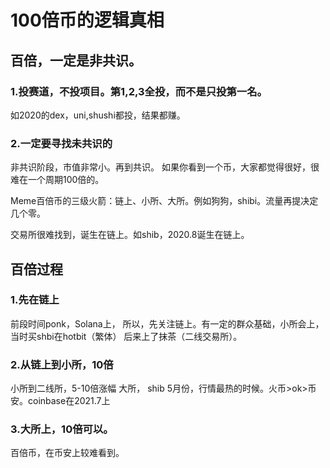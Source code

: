 # 100倍币的逻辑真相
## 百倍，一定是非共识。

### 1.投赛道，不投项目。第1,2,3全投，而不是只投第一名。
如2020的dex，uni,shushi都投，结果都赚。

### 2.一定要寻找未共识的
非共识阶段，市值非常小。再到共识。
如果你看到一个币，大家都觉得很好，很难在一个周期100倍的。

Meme百倍币的三级火箭：链上、小所、大所。例如狗狗，shibi。流量再提决定几个零。

交易所很难找到，诞生在链上。如shib，2020.8诞生在链上。

## 百倍过程
### 1.先在链上
前段时间ponk，Solana上，
所以，先关注链上。有一定的群众基础，小所会上，当时买shbi在hotbit（繁体）
后来上了抹茶（二线交易所）。

### 2.从链上到小所，10倍
小所到二线所，5-10倍涨幅
大所，
shib 5月份，行情最热的时候。火币>ok>币安。coinbase在2021.7上

### 3.大所上，10倍可以。
百倍币，在币安上较难看到。
